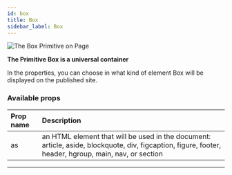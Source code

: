 ```yaml
---
id: box
title: Box
sidebar_label: Box
---
```


![The Box Primitive on Page](/scr/primitives-box.png)

**The Primitive Box is a universal container**

In the properties, you can choose in what kind of element Box will be displayed on the published site.

### Available props

| Prop name | Description                                                                                                                                           |
| :-------- | :---------------------------------------------------------------------------------------------------------------------------------------------------- |
| as        | an HTML element that will be used in the document: article, aside, blockquote, div, figcaption, figure, footer, header, hgroup, main, nav, or section |

---
